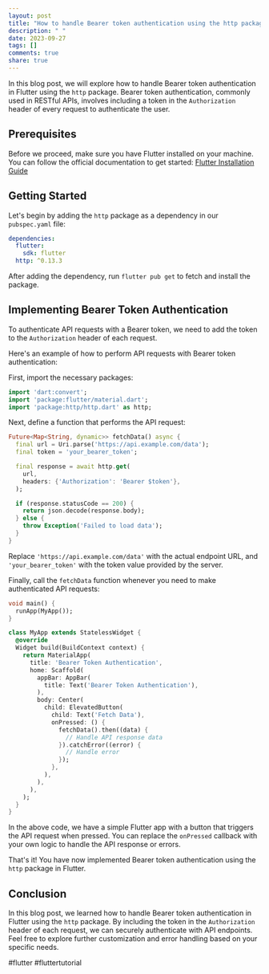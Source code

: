 ```yaml
---
layout: post
title: "How to handle Bearer token authentication using the http package in Flutter?"
description: " "
date: 2023-09-27
tags: []
comments: true
share: true
---
```


In this blog post, we will explore how to handle Bearer token authentication in Flutter using the `http` package. Bearer token authentication, commonly used in RESTful APIs, involves including a token in the `Authorization` header of every request to authenticate the user.

## Prerequisites
Before we proceed, make sure you have Flutter installed on your machine. You can follow the official documentation to get started: [Flutter Installation Guide](https://flutter.dev/docs/get-started/install)

## Getting Started
Let's begin by adding the `http` package as a dependency in our `pubspec.yaml` file:

```yaml
dependencies:
  flutter:
    sdk: flutter
  http: ^0.13.3
```

After adding the dependency, run `flutter pub get` to fetch and install the package.

## Implementing Bearer Token Authentication
To authenticate API requests with a Bearer token, we need to add the token to the `Authorization` header of each request.

Here's an example of how to perform API requests with Bearer token authentication:

First, import the necessary packages:

```dart
import 'dart:convert';
import 'package:flutter/material.dart';
import 'package:http/http.dart' as http;
```

Next, define a function that performs the API request:

```dart
Future<Map<String, dynamic>> fetchData() async {
  final url = Uri.parse('https://api.example.com/data');
  final token = 'your_bearer_token';

  final response = await http.get(
    url,
    headers: {'Authorization': 'Bearer $token'},
  );

  if (response.statusCode == 200) {
    return json.decode(response.body);
  } else {
    throw Exception('Failed to load data');
  }
}
```
Replace `'https://api.example.com/data'` with the actual endpoint URL, and `'your_bearer_token'` with the token value provided by the server.

Finally, call the `fetchData` function whenever you need to make authenticated API requests:

```dart
void main() {
  runApp(MyApp());
}

class MyApp extends StatelessWidget {
  @override
  Widget build(BuildContext context) {
    return MaterialApp(
      title: 'Bearer Token Authentication',
      home: Scaffold(
        appBar: AppBar(
          title: Text('Bearer Token Authentication'),
        ),
        body: Center(
          child: ElevatedButton(
            child: Text('Fetch Data'),
            onPressed: () {
              fetchData().then((data) {
                // Handle API response data
              }).catchError((error) {
                // Handle error
              });
            },
          ),
        ),
      ),
    );
  }
}
```

In the above code, we have a simple Flutter app with a button that triggers the API request when pressed. You can replace the `onPressed` callback with your own logic to handle the API response or errors.

That's it! You have now implemented Bearer token authentication using the `http` package in Flutter.

## Conclusion
In this blog post, we learned how to handle Bearer token authentication in Flutter using the `http` package. By including the token in the `Authorization` header of each request, we can securely authenticate with API endpoints. Feel free to explore further customization and error handling based on your specific needs.

#flutter #fluttertutorial